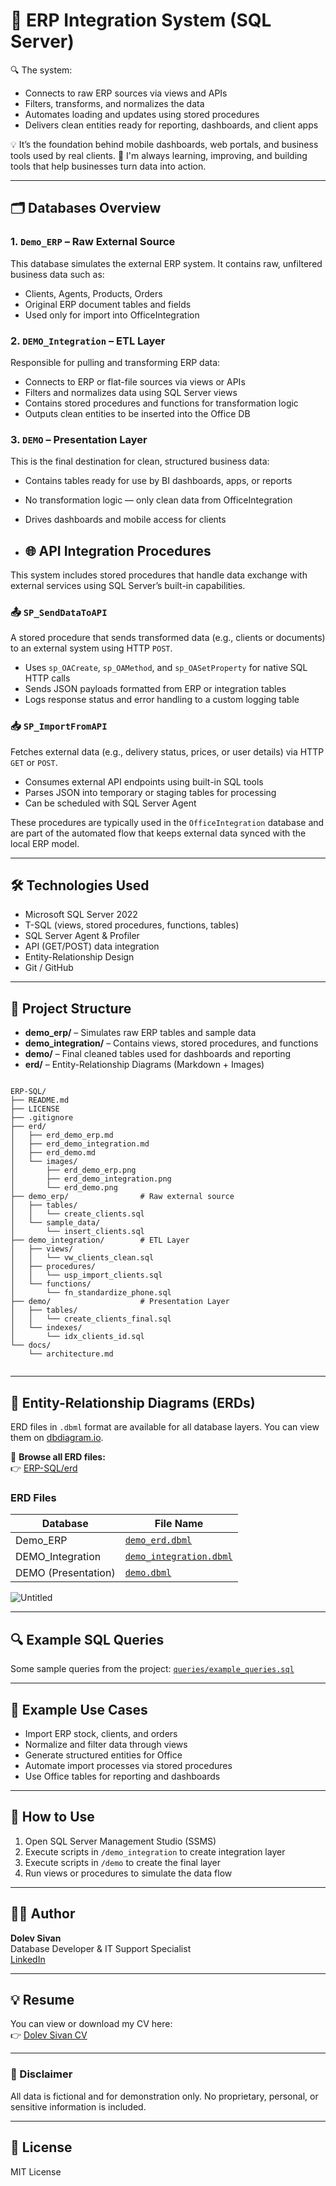 # 🧠 ERP Integration System (SQL Server)

🔍 The system:
- Connects to raw ERP sources via views and APIs
- Filters, transforms, and normalizes the data
- Automates loading and updates using stored procedures
- Delivers clean entities ready for reporting, dashboards, and client apps

💡 It’s the foundation behind mobile dashboards, web portals, and business tools used by real clients.
🚀 I'm always learning, improving, and building tools that help businesses turn data into action.

---

## 🗂️ Databases Overview

### 1. `Demo_ERP` – Raw External Source
This database simulates the external ERP system. It contains raw, unfiltered business data such as:
- Clients, Agents, Products, Orders
- Original ERP document tables and fields
- Used only for import into OfficeIntegration

### 2. `DEMO_Integration` – ETL Layer
Responsible for pulling and transforming ERP data:
- Connects to ERP or flat-file sources via views or APIs
- Filters and normalizes data using SQL Server views
- Contains stored procedures and functions for transformation logic
- Outputs clean entities to be inserted into the Office DB

### 3. `DEMO` – Presentation Layer
This is the final destination for clean, structured business data:
- Contains tables ready for use by BI dashboards, apps, or reports
- No transformation logic — only clean data from OfficeIntegration
- Drives dashboards and mobile access for clients

- ## 🌐 API Integration Procedures

This system includes stored procedures that handle data exchange with external services using SQL Server’s built-in capabilities.

### 📤 `SP_SendDataToAPI`
A stored procedure that sends transformed data (e.g., clients or documents) to an external system using HTTP `POST`.

- Uses `sp_OACreate`, `sp_OAMethod`, and `sp_OASetProperty` for native SQL HTTP calls
- Sends JSON payloads formatted from ERP or integration tables
- Logs response status and error handling to a custom logging table

### 📥 `SP_ImportFromAPI`
Fetches external data (e.g., delivery status, prices, or user details) via HTTP `GET` or `POST`.

- Consumes external API endpoints using built-in SQL tools
- Parses JSON into temporary or staging tables for processing
- Can be scheduled with SQL Server Agent

These procedures are typically used in the `OfficeIntegration` database and are part of the automated flow that keeps external data synced with the local ERP model.

---

## 🛠️ Technologies Used

- Microsoft SQL Server 2022
- T-SQL (views, stored procedures, functions, tables)
- SQL Server Agent & Profiler
- API (GET/POST) data integration
- Entity-Relationship Design
- Git / GitHub

---

## 📁 Project Structure

- **demo_erp/** – Simulates raw ERP tables and sample data
- **demo_integration/** – Contains views, stored procedures, and functions
- **demo/** – Final cleaned tables used for dashboards and reporting
- **erd/** – Entity-Relationship Diagrams (Markdown + Images)

```

ERP-SQL/
├── README.md
├── LICENSE
├── .gitignore
├── erd/
│   ├── erd_demo_erp.md
│   ├── erd_demo_integration.md
│   ├── erd_demo.md
│   └── images/
│       ├── erd_demo_erp.png
│       ├── erd_demo_integration.png
│       └── erd_demo.png
├── demo_erp/                # Raw external source
│   ├── tables/
│   │   └── create_clients.sql
│   └── sample_data/
│       └── insert_clients.sql
├── demo_integration/        # ETL Layer
│   ├── views/
│   │   └── vw_clients_clean.sql
│   ├── procedures/
│   │   └── usp_import_clients.sql
│   └── functions/
│       └── fn_standardize_phone.sql
├── demo/                    # Presentation Layer
│   ├── tables/
│   │   └── create_clients_final.sql
│   └── indexes/
│       └── idx_clients_id.sql
└── docs/
    └── architecture.md


```

---

## 📐 Entity-Relationship Diagrams (ERDs)

ERD files in `.dbml` format are available for all database layers. You can view them on [dbdiagram.io](https://dbdiagram.io).

📁 **Browse all ERD files:**  
👉 [ERP-SQL/erd](https://github.com/dol3vs/ERP-SQL/tree/main/erd)

### ERD Files
| Database           | File Name                  |
|--------------------|----------------------------|
| Demo_ERP           | [`demo_erd.dbml`](https://github.com/dol3vs/ERP-SQL/blob/main/erd/demo_erd.dbml) |
| DEMO_Integration   | [`demo_integration.dbml`](https://github.com/dol3vs/ERP-SQL/blob/main/erd/demo_integration.dbml) |
| DEMO (Presentation)| [`demo.dbml`](https://github.com/dol3vs/ERP-SQL/blob/main/erd/demo.dbml) |


![Untitled](https://github.com/user-attachments/assets/e7828ce2-b4b3-40d0-b8eb-4dd2dc303c38)

---

## 🔍 Example SQL Queries

Some sample queries from the project: [`queries/example_queries.sql`](./queries/example_queries.sql)

---

## 🧪 Example Use Cases

- Import ERP stock, clients, and orders
- Normalize and filter data through views
- Generate structured entities for Office
- Automate import processes via stored procedures
- Use Office tables for reporting and dashboards

---

## 🚀 How to Use

1. Open SQL Server Management Studio (SSMS)
2. Execute scripts in `/demo_integration` to create integration layer
3. Execute scripts in `/demo` to create the final layer
4. Run views or procedures to simulate the data flow

---

## 👨‍💻 Author

**Dolev Sivan**  
Database Developer & IT Support Specialist  
[LinkedIn](https://www.linkedin.com/in/dol3vs)

---

## 💡 Resume

You can view or download my CV here:  
👉 [Dolev Sivan CV](docs/Dolev_Sivan_CV.pdf)

---

### 🔐 Disclaimer
All data is fictional and for demonstration only. No proprietary, personal, or sensitive information is included.

---

## 📝 License
MIT License

